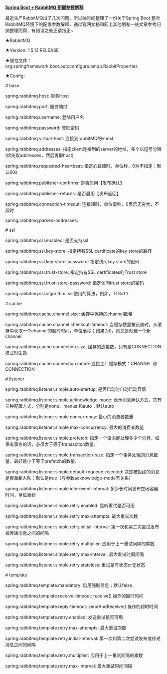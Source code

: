 [**Spring Boot + RabbitMQ 配置参数解释**](https://www.cnblogs.com/qts-hope/p/11242559.html)

最近生产RabbitMQ出了几次问题，所以抽时间整理了一份关于Spring Boot 整合RabbitMQ环境下的配置参数解释，通过官网文档和网上其他朋友一些文章参考归纳整理而得，有错误之处还请指正~

★RabbitMQ

★Version: 1.5.13.RELEASE

★属性文件：org.springframework.boot.autoconfigure.amqp.RabbitProperties

★Config:

\# base

spring.rabbitmq.host: 服务Host

spring.rabbitmq.port: 服务端口

spring.rabbitmq.username: 登陆用户名

spring.rabbitmq.password: 登陆密码

spring.rabbitmq.virtual-host: 连接到rabbitMQ的vhost

spring.rabbitmq.addresses: 指定client连接到的server的地址，多个以逗号分隔(优先取addresses，然后再取host)

spring.rabbitmq.requested-heartbeat: 指定心跳超时，单位秒，0为不指定；默认60s

spring.rabbitmq.publisher-confirms: 是否启用【发布确认】

spring.rabbitmq.publisher-returns: 是否启用【发布返回】

spring.rabbitmq.connection-timeout: 连接超时，单位毫秒，0表示无穷大，不超时

spring.rabbitmq.parsed-addresses:

\# ssl

spring.rabbitmq.ssl.enabled: 是否支持ssl

spring.rabbitmq.ssl.key-store: 指定持有SSL certificate的key store的路径

spring.rabbitmq.ssl.key-store-password: 指定访问key store的密码

spring.rabbitmq.ssl.trust-store: 指定持有SSL certificates的Trust store

spring.rabbitmq.ssl.trust-store-password: 指定访问trust store的密码

spring.rabbitmq.ssl.algorithm: ssl使用的算法，例如，TLSv1.1

\# cache

spring.rabbitmq.cache.channel.size: 缓存中保持的channel数量

spring.rabbitmq.cache.channel.checkout-timeout: 当缓存数量被设置时，从缓存中获取一个channel的超时时间，单位毫秒；如果为0，则总是创建一个新channel

spring.rabbitmq.cache.connection.size: 缓存的连接数，只有是CONNECTION模式时生效

spring.rabbitmq.cache.connection.mode: 连接工厂缓存模式：CHANNEL 和 CONNECTION

\# listener

spring.rabbitmq.listener.simple.auto-startup: 是否启动时自动启动容器

spring.rabbitmq.listener.simple.acknowledge-mode: 表示消息确认方式，其有三种配置方式，分别是none、manual和auto；默认auto

spring.rabbitmq.listener.simple.concurrency: 最小的消费者数量

spring.rabbitmq.listener.simple.max-concurrency: 最大的消费者数量

spring.rabbitmq.listener.simple.prefetch: 指定一个请求能处理多少个消息，如果有事务的话，必须大于等于transaction数量.

spring.rabbitmq.listener.simple.transaction-size: 指定一个事务处理的消息数量，最好是小于等于prefetch的数量.

spring.rabbitmq.listener.simple.default-requeue-rejected: 决定被拒绝的消息是否重新入队；默认是true（与参数acknowledge-mode有关系）

spring.rabbitmq.listener.simple.idle-event-interval: 多少长时间发布空闲容器时间，单位毫秒

spring.rabbitmq.listener.simple.retry.enabled: 监听重试是否可用

spring.rabbitmq.listener.simple.retry.max-attempts: 最大重试次数

spring.rabbitmq.listener.simple.retry.initial-interval: 第一次和第二次尝试发布或传递消息之间的间隔

spring.rabbitmq.listener.simple.retry.multiplier: 应用于上一重试间隔的乘数

spring.rabbitmq.listener.simple.retry.max-interval: 最大重试时间间隔

spring.rabbitmq.listener.simple.retry.stateless: 重试是有状态or无状态

\# template

spring.rabbitmq.template.mandatory: 启用强制信息；默认false

spring.rabbitmq.template.receive-timeout: receive() 操作的超时时间

spring.rabbitmq.template.reply-timeout: sendAndReceive() 操作的超时时间

spring.rabbitmq.template.retry.enabled: 发送重试是否可用

spring.rabbitmq.template.retry.max-attempts: 最大重试次数

spring.rabbitmq.template.retry.initial-interval: 第一次和第二次尝试发布或传递消息之间的间隔

spring.rabbitmq.template.retry.multiplier: 应用于上一重试间隔的乘数

spring.rabbitmq.template.retry.max-interval: 最大重试时间间隔